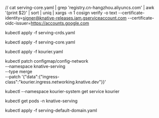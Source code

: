 

// cat serving-core.yaml | grep 'registry.cn-hangzhou.aliyuncs.com' | awk '{print $2}' | sort | uniq | xargs -n 1 cosign verify -o text --certificate-identity=signer@knative-releases.iam.gserviceaccount.com --certificate-oidc-issuer=https://accounts.google.com


kubectl apply -f serving-crds.yaml

kubectl apply -f serving-core.yaml

kubectl apply -f kourier.yaml

kubectl patch configmap/config-network \
  --namespace knative-serving \
  --type merge \
  --patch '{"data":{"ingress-class":"kourier.ingress.networking.knative.dev"}}'
  
  kubectl --namespace kourier-system get service kourier
  
  kubectl get pods -n knative-serving
  
  kubectl apply -f serving-default-domain.yaml
